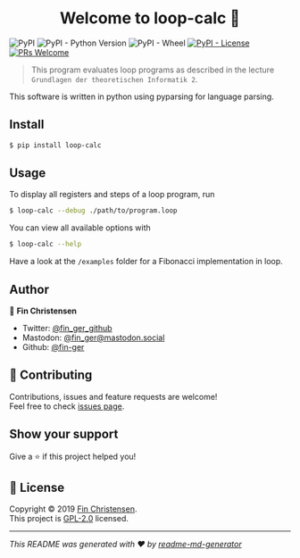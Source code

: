 <h1 align="center">Welcome to loop-calc 👋</h1>
<p>
  <img alt="PyPI" src="https://img.shields.io/pypi/v/loop-calc.svg">
  <img alt="PyPI - Python Version" src="https://img.shields.io/pypi/pyversions/loop-calc.svg">
  <img alt="PyPI - Wheel" src="https://img.shields.io/pypi/wheel/loop-calc.svg">
  <a href="https://github.com/fin-ger/loop-calc/blob/master/LICENSE">
    <img alt="PyPI - License" src="https://img.shields.io/pypi/l/loop-calc.svg">
  </a>
  <a href="http://makeapullrequest.com">
    <img alt="PRs Welcome" src="https://img.shields.io/badge/PRs-welcome-brightgreen.svg" target="_blank" />
  </a>
</p>

> This program evaluates loop programs as described in the lecture `Grundlagen der theoretischen Informatik 2`.

This software is written in python using pyparsing for language parsing.

## Install

```sh
$ pip install loop-calc
```

## Usage

To display all registers and steps of a loop program, run

```sh
$ loop-calc --debug ./path/to/program.loop
```

You can view all available options with

```sh
$ loop-calc --help
```

Have a look at the `/examples` folder for a Fibonacci implementation in loop.

## Author

👤 **Fin Christensen**

* Twitter: [@fin_ger_github](https://twitter.com/fin_ger_github)
* Mastodon: [@fin_ger@mastodon.social](https://mastodon.social/@fin_ger)
* Github: [@fin-ger](https://github.com/fin-ger)

## 🤝 Contributing

Contributions, issues and feature requests are welcome!<br />Feel free to check [issues page](https://github.com/fin-ger/loop-calc/issues).

## Show your support

Give a ⭐️ if this project helped you!

## 📝 License

Copyright © 2019 [Fin Christensen](https://github.com/fin-ger).<br />
This project is [GPL-2.0](https://github.com/fin-ger/loop-calc/blob/master/LICENSE) licensed.

***
_This README was generated with ❤️ by [readme-md-generator](https://github.com/kefranabg/readme-md-generator)_
